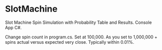 # SlotMachine
Slot Machine Spin Simulation with Probability Table and Results. Console App C#.

Change spin count in program.cs.  Set at 100,000.  As you set to 1,000,000 + spins actual versus expected very close.  Typically within 0.01%.
